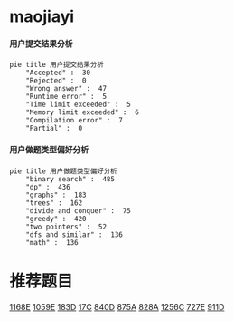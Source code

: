 # maojiayi

<!-- tabs:start -->



#### **用户提交结果分析**

```mermaid
pie title 用户提交结果分析
    "Accepted" :  30
    "Rejected" :  0
    "Wrong answer" :  47
    "Runtime error" :  5
    "Time limit exceeded" :  5
    "Memory limit exceeded" :  6
    "Compilation error" :  7
    "Partial" :  0
```

#### **用户做题类型偏好分析**

```mermaid
pie title 用户做题类型偏好分析
    "binary search" :  485
    "dp" :  436
    "graphs" :  183
    "trees" :  162
    "divide and conquer" :  75
    "greedy" :  420
    "two pointers" :  52
    "dfs and similar" :  136
    "math" :  136
```



<!-- tabs:end -->
# 推荐题目
[1168E](https://codeforces.com/contest/1168/problem/E)
[1059E](https://codeforces.com/contest/1059/problem/E)
[183D](https://codeforces.com/contest/183/problem/D)
[17C](https://codeforces.com/contest/17/problem/C)
[840D](https://codeforces.com/contest/840/problem/D)
[875A](https://codeforces.com/contest/875/problem/A)
[828A](https://codeforces.com/contest/828/problem/A)
[1256C](https://codeforces.com/contest/1256/problem/C)
[727E](https://codeforces.com/contest/727/problem/E)
[911D](https://codeforces.com/contest/911/problem/D)
